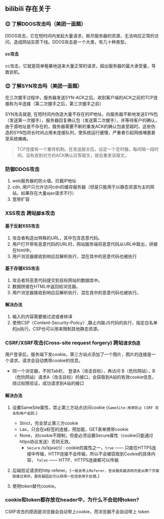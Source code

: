 ## bilibili 存在关于 

### 😊 了解DDOS攻击吗（美团一面题）

DDOS攻击，它在短时间内发起大量请求，耗尽服务器的资源，无法响应正常的访问，造成网站实质下线。DDOS攻击是一个大类，有几十种类型。
#### cc攻击

cc攻击，它就是简单粗暴地送来大量正常的请求，超出服务器的最大承受量，导致宕机。
### 😊 了解SYN攻击吗（美团一面题）

在三次握手过程中，服务器发送SYN-ACK之后，收到客户端的ACK之前的TCP连接称为半连接（第二次握手之后，第三次握手之前）

SYN攻击就是, 在短时间内伪造大量不存在的IP地址，向服务器不断地发送SYN包（发送第一次握手），服务器回复确认包（发送第二次握手），并等待客户的确认，由于源地址是不存在的，服务器需要不断的重发ACK的确认包直至超时。这些伪造的SYN包将长时间占用未连接队列，使系统运行缓慢，严重者引起网络堵塞甚至系统瘫痪。

> TCP连接有一个重传机制。在发送报文后，设定一个定时器，每间隔一段时间，没有收到对方的ACK确认应答报文，就会重发该报文。
### 防御DDOS攻击

1. web服务器的防火墙，拦截IP地址
2. cdn, 用户只允许访问cdn的缓存服务器（但是只能用于以静态资源为主的网站，如果存在大量ajax请求不行）
3. 宽带扩容

### XSS攻击 跨站`脚本`攻击

#### 基于反射XSS攻击

1. 攻击者构造出特殊的URL，其中包含恶意代码。
2. 用户打开带有恶意代码的URL时，网站服务端将恶意代码从URL中取出，拼接在html中。
3. 用户浏览器接收到响应后解析执行，混在其中的恶意代码也被执行
#### 基于存储XSS攻击

1. 攻击者将恶意代码提交到目标网站的数据库中。
2. 数据拼接在HTML中返回给浏览器。
3. 用户浏览器接收到响应后解析执行，混在其中的恶意代码也被执行。

#### 解决办法

1. 输入的内容需要做过滤或者转译
2. 使用CSP（Content-Security-Policy）,静止内联JS代码的执行，指定白名单的js执行。CSP也可以用来限制其他静态资源。
### CSRF/XSRF攻击(Cross-site request forgery) 跨站`请求伪造`

用户登录后，服务端下发cookie。第三方站点添加了一个图片，图片的连接是一个请求。请求会自动携带cookie的信息。
- 同一个浏览器，不同Tab栏， 登录A（攻击目标），再访问 B（危险网站），B（危险网站）请求A（攻击目标）的接口，会获取到A站的有效cookie信息，绕过权限验证，成功请求到A站的接口

#### 解决办法

1. 设置SameSite属性，禁止第三方站点访问cookie (`SameSite:用来防止 CSRF 攻击和用户追踪。`)
    - Strict，完全禁止第三方cookie
    - Lax，只会在a标签的连接，预加载，GET表单携带cookie
    - None，对cookie不限制，但是必须设置Secure属性（cookie只能通过https协议发送）否则无效。 
      - `Secure` /sɪˈkjʊə(r)/ : cookie的属性之一，`true` —— 只能在HTTPS连接中传输，HTTP连接不会传输，所以不会被窃取到Cookie的具体内容， `false` —— HTTP、HTTPS连接都可以传输

2. 后端验证请求的http referer。(`一般会带上Referer，告诉服务器该网页是从哪个页面链接过来的，服务器因此可以获得一些信息用于处理。`)
3. 使用token替代cookie。

### cookie和token都存放在header中，为什么不会劫持token?

CSRF攻击的原因是浏览器会自动带上cookie，而浏览器不会自动带上 token
